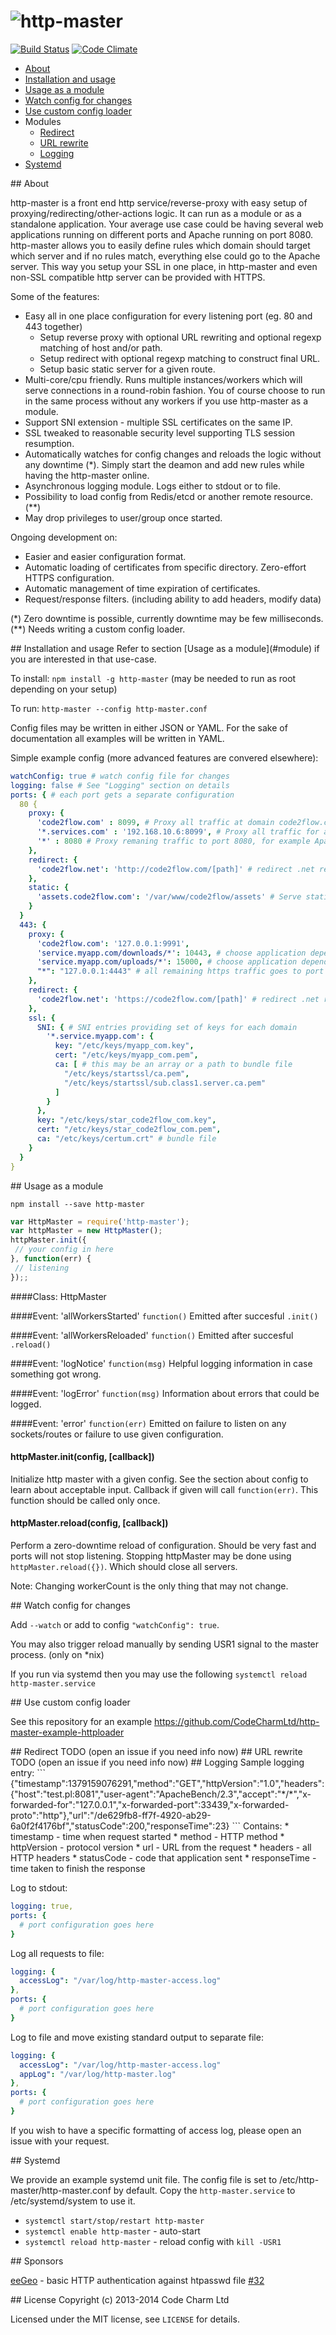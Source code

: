 ![http-master](https://raw.github.com/CodeCharmLtd/http-master/master/assets/http-master.png)
===============
[![Build Status](https://travis-ci.org/CodeCharmLtd/http-master.svg?branch=master)](https://travis-ci.org/CodeCharmLtd/http-master) [![Code Climate](https://codeclimate.com/github/CodeCharmLtd/http-master.png)](https://codeclimate.com/github/CodeCharmLtd/http-master)

* [About](#about)
* [Installation and usage](#installandusage)
* [Usage as a module](#installandusage)
* [Watch config for changes](#watchconfig)
* [Use custom config loader](#configloader)
* Modules
  * [Redirect](#redirect)
  * [URL rewrite](#urlrewrite)
  * [Logging](#logging)
* [Systemd](#systemd)

<a name="about" />
## About

http-master is a front end http service/reverse-proxy with easy setup of proxying/redirecting/other-actions logic.
It can run as a module or as a standalone application. Your average use case could be having several web applications running on different ports and Apache running on port 8080. http-master allows you to easily define rules which domain should target which server and if no rules match, everything else could go to the Apache server. This way you setup your SSL in one place, in http-master and even non-SSL compatible http server can be provided with HTTPS.

Some of the features:
* Easy all in one place configuration for every listening port (eg. 80 and 443 together)
  * Setup reverse proxy with optional URL rewriting and optional regexp matching of host and/or path.
  * Setup redirect with optional regexp matching to construct final URL.
  * Setup basic static server for a given route.
* Multi-core/cpu friendly. Runs multiple instances/workers which will serve connections in a round-robin fashion. You of course choose to run in the same process without any workers if you use http-master as a module.
* Support SNI extension - multiple SSL certificates on the same IP.
* SSL tweaked to reasonable security level supporting TLS session resumption.
* Automatically watches for config changes and reloads the logic without any downtime (\*). Simply start the deamon and add new rules while having the http-master online.
* Asynchronous logging module. Logs either to stdout or to file.
* Possibility to load config from Redis/etcd or another remote resource. (\*\*)
* May drop privileges to user/group once started.

Ongoing development on:
* Easier and easier configuration format.
* Automatic loading of certificates from specific directory. Zero-effort HTTPS configuration.
* Automatic management of time expiration of certificates.
* Request/response filters. (including ability to add headers, modify data)


(\*) Zero downtime is possible, currently downtime may be few milliseconds.
(\*\*) Needs writing a custom config loader.


<a name="installandusage"/>
## Installation and usage
Refer to section [Usage as a module](#module) if you are interested in that use-case.

To install:
`npm install -g http-master` (may be needed to run as root depending on your setup)

To run: `http-master --config http-master.conf`

Config files may be written in either JSON or YAML. For the sake of documentation all examples will be written in YAML.

Simple example config (more advanced features are convered elsewhere):

```YAML
watchConfig: true # watch config file for changes
logging: false # See "Logging" section on details
ports: { # each port gets a separate configuration
  80 {
    proxy: {
      'code2flow.com' : 8099, # Proxy all traffic at domain code2flow.com to port 8099
      '*.services.com' : '192.168.10.6:8099', # Proxy all traffic for any subdomains of services.com to IP 192.168.10.6 and port 8099
      '*' : 8080 # Proxy remaning traffic to port 8080, for example Apache could run there
    },
    redirect: {
      'code2flow.net': 'http://code2flow.com/[path]' # redirect .net requests to .com
    },
    static: {
      'assets.code2flow.com': '/var/www/code2flow/assets' # Serve static files from specific directory
    }
  }
  443: {
    proxy: {
      'code2flow.com': '127.0.0.1:9991',
      'service.myapp.com/downloads/*': 10443, # choose application depending on path
      'service.myapp.com/uploads/*': 15000, # choose application depending on path
      "*": "127.0.0.1:4443" # all remaining https traffic goes to port 4443
    },
    redirect: {
      'code2flow.net': 'https://code2flow.com/[path]' # redirect .net requests to .com
    },
    ssl: {
      SNI: { # SNI entries providing set of keys for each domain
        '*.service.myapp.com': {
          key: "/etc/keys/myapp_com.key",
          cert: "/etc/keys/myapp_com.pem",
          ca: [ # this may be an array or a path to bundle file
            "/etc/keys/startssl/ca.pem",
            "/etc/keys/startssl/sub.class1.server.ca.pem"
          ]
        }
      },
      key: "/etc/keys/star_code2flow_com.key",
      cert: "/etc/keys/star_code2flow_com.pem",
      ca: "/etc/keys/certum.crt" # bundle file
    }
  }
}
```

<a name="module"/>
## Usage as a module

```
npm install --save http-master
```
```JavaScript
var HttpMaster = require('http-master');
var httpMaster = new HttpMaster();
httpMaster.init({
 // your config in here
}, function(err) {
 // listening
});;
```
####Class: HttpMaster

####Event: 'allWorkersStarted'
`function()`
Emitted after succesful `.init()`

####Event: 'allWorkersReloaded'
`function()`
Emitted after succesful `.reload()`

####Event: 'logNotice'
`function(msg)`
Helpful logging information in case something got wrong.

####Event: 'logError'
`function(msg)`
Information about errors that could be logged.

####Event: 'error'
`function(err)`
Emitted on failure to listen on any sockets/routes or failure to use given configuration.

#### httpMaster.init(config, [callback])
Initialize http master with a given config. See the section about config to learn about acceptable input.
Callback if given will call `function(err)`. This function should be called only once.

#### httpMaster.reload(config, [callback])
Perform a zero-downtime reload of configuration. Should be very fast and ports will not stop listening.
Stopping httpMaster may be done using `httpMaster.reload({})`. Which should close all servers.

Note: Changing workerCount is the only thing that may not change.


<a name="watchconfig"/>
## Watch config for changes

Add `--watch` or add to config `"watchConfig": true`.

You may also trigger reload manually by sending USR1 signal to the master process. (only on *nix)

If you run via systemd then you may use the following `systemctl reload http-master.service`


<a name="configloader"/>
## Use custom config loader

See this repository for an example https://github.com/CodeCharmLtd/http-master-example-httploader

<a name="redirect"/>
## Redirect
TODO (open an issue if you need info now)

<a name="urlrewrite"/>
## URL rewrite
TODO (open an issue if you need info now)

<a name="logging"/>
## Logging
Sample logging entry:
```
{"timestamp":1379159076291,"method":"GET","httpVersion":"1.0","headers":{"host":"test.pl:8081","user-agent":"ApacheBench/2.3","accept":"*/*","x-forwarded-for":"127.0.0.1","x-forwarded-port":33439,"x-forwarded-proto":"http"},"url":"/de629fb8-ff7f-4920-ab29-6a0f2f4176bf","statusCode":200,"responseTime":23}
```
Contains:
* timestamp - time when request started
* method - HTTP method
* httpVersion - protocol version
* url - URL from the request
* headers - all HTTP headers
* statusCode - code that application sent
* responseTime - time taken to finish the response

Log to stdout:
```YAML
logging: true,
ports: {
  # port configuration goes here
}

```

Log all requests to file:
```YAML
logging: {
  accessLog": "/var/log/http-master-access.log"
},
ports: {
  # port configuration goes here
}
```

Log to file and move existing standard output to separate file:
```YAML
logging: {
  accessLog": "/var/log/http-master-access.log"
  appLog": "/var/log/http-master.log"
},
ports: {
  # port configuration goes here
}
```

If you wish to have a specific formatting of access log, please open an issue with your request.

<a name="systemd"/>
## Systemd

We provide an example systemd unit file. The config file is set to /etc/http-master/http-master.conf by default. Copy the `http-master.service` to /etc/systemd/system to use it.

* `systemctl start/stop/restart http-master`
* `systemctl enable http-master` - auto-start
* `systemctl reload http-master` - reload config with `kill -USR1`


<a name="sponsors"/>
## Sponsors

[eeGeo](http://sdk.eegeo.com/) - basic HTTP authentication against htpasswd file [#32](https://github.com/CodeCharmLtd/http-master/issues/32)


<a name="license"/>
## License
Copyright (c) 2013-2014 Code Charm Ltd

Licensed under the MIT license, see `LICENSE` for details.
